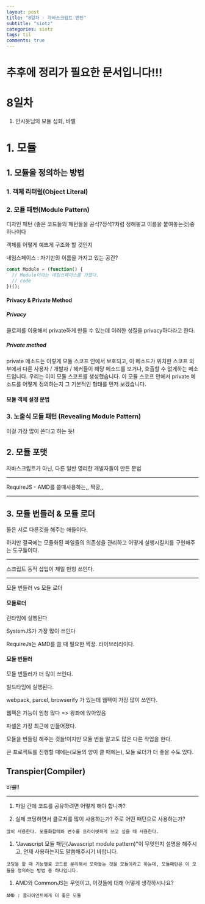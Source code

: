 ```yaml
---
layout: post
title: "8일차 - 자바스크립트 엔진"
subtitle: "siotz"
categories: siotz
tags: til
comments: true
---
```


# 추후에 정리가 필요한 문서입니다!!!

# 8일차

1. 안시옷님의 모듈 심화, 바벨

# 1. 모듈

## 1. 모듈을 정의하는 방법

### 1. 객체 리터럴(Object Literal)

### 2. 모듈 패턴(Module Pattern)

디자인 패턴 (좋은 코드들의 패턴들을 공식?정석?처럼 정해놓고 이름을 붙여놓는것)중 하나이다

객체를 어떻게 예쁘게 구조화 할 것인지

네임스페이스 : 자기만의 이름을 가지고 있는 공간?

```js
const Module = (function() {
  // Module이라는 네임스페이스를 가졌다.
  // code
})();
```

#### Privacy & Private Method

##### Privacy

클로저를 이용해서 private하게 만들 수 있는데 이러한 성질을 privacy하다라고 한다.

##### Private method

private 메소드는 이렇게 모듈 스코프 안에서 보호되고, 이 메소드가 위치한 스코프 외부에서 다른 사용자 / 개발자 / 헤커들이 해당 메소드를 보거나, 호출할 수 없게하는 메소드입니다. 우리는 이미 모듈 스코프를 생성했습니다. 이 모듈 스코프 안에서 private 메소드를 어떻게 정의하는지 그 기본적인 형태를 먼저 보겠습니다.

#### 모듈 객체 설정 문법

### 3. 노출식 모듈 패턴 (Revealing Module Pattern)

이걸 가장 많이 쓴다고 하는 듯!

## 2. 모듈 포맷

자바스크립트가 아닌, 다른 일반 영리한 개발자들이 만든 문법

---

RequireJS - AMD를 쓸때사용하는,, 짝궁,,

---

## 3. 모듈 번들러 & 모듈 로더

둘은 서로 다른것을 해주는 애들이다.

하지만 결국에는 모듈화된 파일들의 의존성을 관리하고 어떻게 실행시킬지를 구현해주는 도구들이다.

---

스크립트 동적 삽입이 제일 만힝 쓰인다.

---

모듈 번들러 vs 모듈 로더

#### 모듈로더

런타임에 실행된다

SystemJS가 가장 많이 쓰인다

RequireJs는 AMD를 쓸 때 필요한 짝꿍. 라이브러리이다.

#### 모듈 번들러

모듈 번들러가 더 많이 쓰인다.

빌드타임에 실행된다.

webpack, parcel, browserify 가 있는데 웹팩이 가장 많이 쓰인다.

웹팩은 기능이 엄청 많다 => 왕좌에 앉아있음

파셀은 가장 최근에 만들어졌다.

모듈을 번들링 해주는 것들!이지만 모듈 번들 말고도 많은 다른 작업을 한다.

큰 프로젝트를 진행할 때에는(모듈의 양이 클 때에는), 모듈 로더가 더 좋을 수도 있다.

## Transpier(Compiler)

바~~벨~~!!

---

1. 파일 간에 코드를 공유하려면 어떻게 해야 합니까?

1. 실제 코딩하면서 클로져를 많이 사용하는가? 주로 어떤 패턴으로 사용하는가?

```
많이 사용한다. 모듈화할때와 변수를 프라이빗하게 쓰고 싶을 때 사용한다.
```

1. "Javascript 모듈 패턴(Javascript module pattern)"이 무엇인지 설명을 해주시고, 언제 사용하는지도 말씀해주시기 바랍니다.

```
코딩을 할 때 기능별로 코드를 분리해서 모아놓는 것을 모듈이라고 하는데, 모듈패턴은 이 모듈을 정의하는 방법 중 하나입니다.
```

1. AMD와 CommonJS는 무엇이고, 이것들에 대해 어떻게 생각하시나요?

```
AMD : 클라이언트에게 더 좋은 모듈
```

